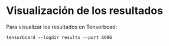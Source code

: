 # Visualización de los resultados

Para visualizar los resultados en Tensorboad:
```
tensorboard --logdir results --port 6006
```
